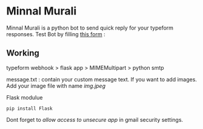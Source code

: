 # Minnal Murali 

Minnal Murali is a python bot to send quick reply for your typeform responses. 
Test Bot by filling [this form](https://programmerme.typeform.com/to/l12ftsPx) : 

## Working 
typeform webhook > flask app > MIMEMultipart > python smtp 

message.txt : contain your custom message text. 
If you want to add images. Add your image file with name *img.jpeg*

Flask modulue 

    pip install Flask


Dont forget to *allow access to unsecure app* in gmail security settings. 
